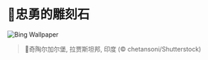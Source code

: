 # 🔖忠勇的雕刻石

![Bing Wallpaper](https://www.bing.com/th?id=OHR.FortChittorgarh_ZH-CN5999553283_1920x1080.jpg&rf=LaDigue_1920x1080.jpg&pid=hp)

> 📝奇陶尔加尔堡, 拉贾斯坦邦, 印度 (© chetansoni/Shutterstock)
